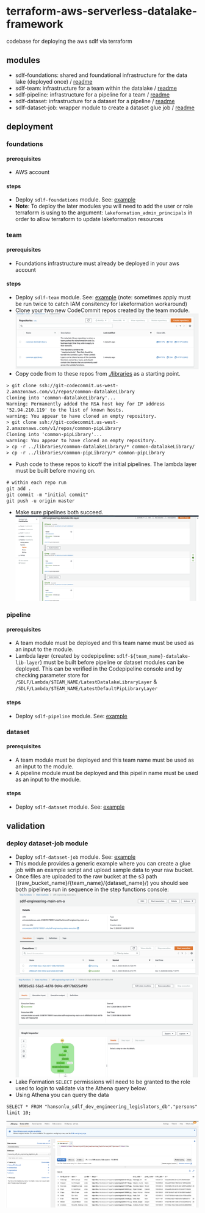 # terraform-aws-serverless-datalake-framework
codebase for deploying the aws sdlf via terraform

## modules
- sdlf-foundations: shared and foundational infrastructure for the data lake (deployed once) / [readme](./modules/sdlf-foundations/readme.md)
- sdlf-team: infrastructure for a team within the datalake / [readme](./modules/sdlf-team/readme.md)
- sdlf-pipeline: infrastructure for a pipeline for a team / [readme](./modules/sdlf-pipeline/readme.md)
- sdlf-dataset: infrastructure for a dataset for a pipeline / [readme](./modules/sdlf-dataset/readme.md)
- sdlf-dataset-job: wrapper module to create a dataset glue job / [readme](./modules/sdlf-dataset-job/readme.md)

## deployment

### foundations
#### prerequisites
- AWS account
#### steps
- Deploy `sdlf-foundations` module. See: [example](./examples/foundations.tf)
- __Note__: To deploy the later modules you will need to add the user or role terraform is using to the argument: `lakeformation_admin_principals` in order to allow terraform to update lakeformation resources

### team
#### prerequisites
- Foundations infrastructure must already be deployed in your aws account

#### steps
- Deploy `sdlf-team` module. See: [example](./examples/team.tf) (note: sometimes apply must be run twice to catch IAM consitency for lakeformation workaround)
- Clone your two new CodeCommit repos created by the team module. ![Repos](./images/repos.png)
- Copy code from to these repos from [./libraries](./libraries) as a starting point.
```
> git clone ssh://git-codecommit.us-west-2.amazonaws.com/v1/repos/common-datalakeLibrary
Cloning into 'common-datalakeLibrary'...
Warning: Permanently added the RSA host key for IP address '52.94.210.119' to the list of known hosts.
warning: You appear to have cloned an empty repository.
> git clone ssh://git-codecommit.us-west-2.amazonaws.com/v1/repos/common-pipLibrary
Cloning into 'common-pipLibrary'...
warning: You appear to have cloned an empty repository.
> cp -r ../libraries/common-datalakeLibrary/* common-datalakeLibrary/
> cp -r ../libraries/common-pipLibrary/* common-pipLibrary
```
- Push code to these repos to kicoff the initial pipelines. The lambda layer must be built before moving on.
```
# within each repo run
git add .
git commit -m "initial commit"
git push -u origin master
```
- Make sure pipelines both succeed. ![datalake library codepipeline](./images/library-pipeline.png)

### pipeline
#### prerequisites
- A team module must be deployed and this team name must be used as an input to the module.
- Lambda layer (created by codepipeline: `sdlf-${team_name}-datalake-lib-layer`) must be built before pipeline or dataset modules can be deployed. This can be verified in the Codepipeline console and by checking parameter store for `/SDLF/Lambda/$TEAM_NAME/LatestDatalakeLibraryLayer` & `/SDLF/Lambda/$TEAM_NAME/LatestDefaultPipLibraryLayer`

#### steps
- Deploy `sdlf-pipeline` module. See: [example](./examples/pipeline.tf)

### dataset
#### prerequisites
- A team module must be deployed and this team name must be used as an input to the module.
- A pipeline module must be deployed and this pipelin name must be used as an input to the module.

#### steps
- Deploy `sdlf-dataset` module. See: [example](./examples/dataset.tf)


## validation

### deploy dataset-job module
- Deploy `sdlf-dataset-job` module. See: [example](./examples/dataset-glue-job.tf)
- This module provides a generic example where you can create a glue job with an example script and upload sample data to your raw bucket.
- Once files are uploaded to the raw bucket at the s3 path ({raw_bucket_name}/{team_name}/{dataset_name}/) you should see both pipelines run in sequence in the step functions console: ![a](./images/sm-a.png) ![b](./images/sm-b.png)
- Lake Formation `SELECT` permissions will need to be granted to the role used to login to validate via the Athena query below.
- Using Athena you can query the data
```
SELECT * FROM "hansonlu_sdlf_dev_engineering_legislators_db"."persons" limit 10;
```
![athena](./images/athena.png)
